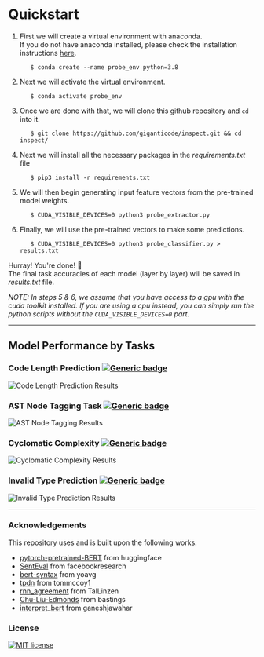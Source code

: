# Quickstart

1. First we will create a virtual environment with anaconda.   
If you do not have anaconda installed, please check the installation instructions [here](https://docs.anaconda.com/anaconda/install/index.html). 

   ```
      $ conda create --name probe_env python=3.8
   ```   
    
2. Next we will activate the virtual environment.

   ```
      $ conda activate probe_env
   ```

3. Once we are done with that, we will clone this github repository and `cd` into it.

   ```
      $ git clone https://github.com/giganticode/inspect.git && cd inspect/
   ```

4. Next we will install all the necessary packages in the *requirements.txt* file

   ```
      $ pip3 install -r requirements.txt
   ```

5. We will then begin generating input feature vectors from the pre-trained model weights. 

   ```
      $ CUDA_VISIBLE_DEVICES=0 python3 probe_extractor.py
   ```

6. Finally, we will use the pre-trained vectors to make some predictions.

   ```
      $ CUDA_VISIBLE_DEVICES=0 python3 probe_classifier.py > results.txt
   ```



Hurray! You're done! 🎉  
The final task accuracies of each model (layer by layer) will be saved in *results.txt* file. 

  *NOTE: In steps 5 & 6, we assume that you have access to a gpu with the cuda toolkit installed. If you are using a cpu instead, you can simply run the python scripts without the `CUDA_VISIBLE_DEVICES=0` part.*

---



## Model Performance by Tasks

### Code Length Prediction [![Generic badge](https://img.shields.io/badge/surface_information-blue.svg)]()

![Code Length Prediction Results](https://i.postimg.cc/v801rm54/Code-Length-Prediction-Results.png)

### AST Node Tagging Task [![Generic badge](https://img.shields.io/badge/syntactic_information-violet.svg)]()

![AST Node Tagging Results](https://i.postimg.cc/QtLgrdf8/AST-Node-Tagging-Results.png)

### Cyclomatic Complexity [![Generic badge](https://img.shields.io/badge/structural_information-darkgreen.svg)]()

![Cyclomatic Complexity Results](https://i.postimg.cc/02rzcqCc/Cyclomatic-Complexity-Results.png)

### Invalid Type Prediction [![Generic badge](https://img.shields.io/badge/semantic_information-orange.svg)]()

![Invalid Type Prediction Results](https://i.postimg.cc/kGYBqj7Q/Invalid-Type-Prediction-Results.png)



---



### Acknowledgements

This repository uses and is built upon the following works:

- [pytorch-pretrained-BERT](https://github.com/huggingface/pytorch-pretrained-BERT) from huggingface
- [SentEval](https://github.com/facebookresearch/SentEval) from facebookresearch
- [bert-syntax](https://github.com/yoavg/bert-syntax) from yoavg
- [tpdn](https://github.com/tommccoy1/tpdn) from tommccoy1
- [rnn_agreement](https://github.com/TalLinzen/rnn_agreement) from TalLinzen
- [Chu-Liu-Edmonds](https://github.com/bastings/nlp1-2017-projects/blob/master/dep-parser/mst/mst.ipynb) from bastings
- [interpret_bert](https://github.com/ganeshjawahar/interpret_bert) from ganeshjawahar



### License

[![MIT license](https://img.shields.io/badge/License-MIT-red.svg)](https://lbesson.mit-license.org/)

